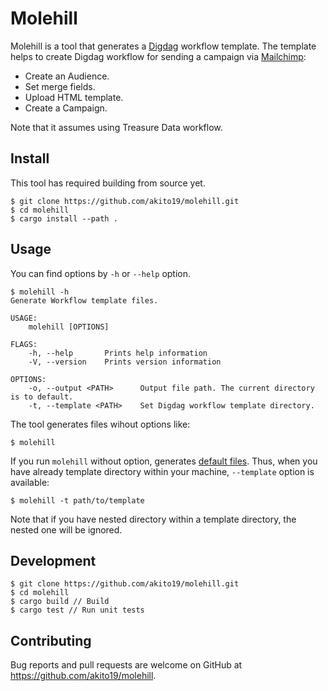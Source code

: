 # Molehill

Molehill is a tool that generates a [Digdag](https://www.digdag.io/) workflow template. The template helps to create Digdag workflow for sending a campaign via [Mailchimp](https://mailchimp.com/):

- Create an Audience.
- Set merge fields.
- Upload HTML template.
- Create a Campaign.

Note that it assumes using Treasure Data workflow.

## Install

This tool has required building from source yet.

```
$ git clone https://github.com/akito19/molehill.git
$ cd molehill
$ cargo install --path .
```

## Usage

You can find options by `-h` or `--help` option.

```
$ molehill -h
Generate Workflow template files.

USAGE:
    molehill [OPTIONS]

FLAGS:
    -h, --help       Prints help information
    -V, --version    Prints version information

OPTIONS:
    -o, --output <PATH>      Output file path. The current directory is to default.
    -t, --template <PATH>    Set Digdag workflow template directory.
```

The tool generates files wihout options like:

```
$ molehill
```

If you run `molehill` without option, generates [default files](https://github.com/akito19/molehill/tree/main/src/examples).
Thus, when you have already template directory within your machine, `--template` option is available:

```
$ molehill -t path/to/template
```

Note that if you have nested directory within a template directory, the nested one will be ignored.

## Development

```
$ git clone https://github.com/akito19/molehill.git
$ cd molehill
$ cargo build // Build
$ cargo test // Run unit tests
```

## Contributing

Bug reports and pull requests are welcome on GitHub at https://github.com/akito19/molehill.
